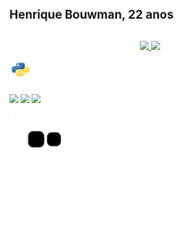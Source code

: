  ## Henrique Bouwman, 22 anos
 <br>
<div align="center">
  <a href="https://github.com/henriquebouwman">
  <img width="42%" src="https://github-readme-stats.vercel.app/api?username=henriquebouwman&show_icons=true&theme=chartreuse-dark&include_all_commits=true&count_private=true"/>
  <img width="50%" src="https://github-readme-stats.vercel.app/api/top-langs/?username=henriquebouwman&layout=compact&langs_count=7&theme=chartreuse-dark"/>
</div>
<div style="display: inline_block"><br>
  <img align="center" alt="Rafa-Python" height="30" width="40" src="https://raw.githubusercontent.com/devicons/devicon/master/icons/python/python-original.svg">
</div>
  
  ##
 
<div> 
  <a href="https://instagram.com/henriquebouwmann" target="_blank"><img src="https://img.shields.io/badge/-Instagram-%23E4405F?style=for-the-badge&logo=instagram&logoColor=white" target="_blank"></a>
  <a href = "mailto:henriquebouwmann@gmail.com"><img src="https://img.shields.io/badge/-Gmail-%23333?style=for-the-badge&logo=gmail&logoColor=white" target="_blank"></a>
  <a href="https://www.linkedin.com/in/henrique-bouwman-660892182/" target="_blank"><img src="https://img.shields.io/badge/-LinkedIn-%230077B5?style=for-the-badge&logo=linkedin&logoColor=white" target="_blank"></a> 
 
  ![Snake animation](https://github.com/henriquebouwman/henriquebouwman/blob/output/github-contribution-grid-snake.svg)
 
</div>
